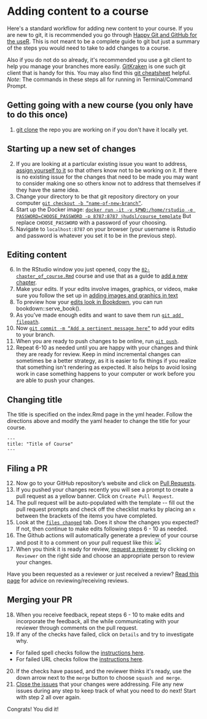 
# Adding content to a course

Here's a standard workflow for adding new content to your course. If you are new to git, it is recommended you go through [Happy Git and GitHub for the useR](https://happygitwithr.com/). This is not meant to be a complete guide to git but just a summary of the steps you would need to take to add changes to a course.

Also if you do not do so already, it's recommended you use a git client to help you manage your branches more easily.
[GitKraken](https://www.gitkraken.com/) is one such git client that is handy for this.
You may also find this [git cheatsheet](https://www.atlassian.com/git/tutorials/atlassian-git-cheatsheet) helpful.
_Note_: The commands in these steps all for running in Terminal/Command Prompt.

## Getting going with a new course (you only have to do this once)
1. [git clone](https://git-scm.com/docs/git-clone) the repo you are working on if you don't have it locally yet.

## Starting up a new set of changes
2. If you are looking at a particular existing issue you want to address, [assign yourself to it](https://docs.github.com/en/issues/tracking-your-work-with-issues/assigning-issues-and-pull-requests-to-other-github-users) so that others know not to be working on it. If there is no existing issue for the changes that need to be made you may want to consider making one so others know not to address that themselves if they have the same idea.
3. Change your directory to be that git repository directory on your computer
[`git checkout -b “name-of-new-branch”`](https://git-scm.com/docs/git-checkout).
4. Start up the Docker image:
[`docker run -it -v $PWD:/home/rstudio -e PASSWORD=CHOOSE_PASSWORD -p 8787:8787 jhudsl/course_template`](https://github.com/jhudsl/OTTR_Template/wiki/Using-Docker) But replace `CHOOSE_PASSWORD` with a password of your choosing.
5. Navigate to `localhost:8787` on  your browser (your username is Rstudio and password is whatever you set it to be in the previous step).

## Editing content
6. In the RStudio window you just opened, copy the [`02-chapter_of_course.Rmd`](https://github.com/jhudsl/OTTR_Template/blob/main/02-chapter_of_course.Rmd) course and use that as a guide to [add a new chapter](https://github.com/jhudsl/OTTR_Template/wiki/Publishing-with-Bookdown).
7. Make your edits. If your edits involve images, graphics, or videos, make sure you follow the set up in [adding images and graphics in text](https://github.com/jhudsl/OTTR_Template/wiki/Setting-up-images-and-graphics#adding-images-and-graphics-in-text)
8. To preview how your [edits look in Bookdown](https://github.com/jhudsl/OTTR_Template/wiki/Publishing-with-Bookdown), you can run bookdown::serve_book().
8. As you’ve made enough edits and want to save them run [`git add filepath`](https://git-scm.com/docs/git-add).
9. Now [`git commit -m “Add a pertinent message here”`](https://git-scm.com/docs/git-commit) to add your edits to your branch.
10. When you are ready to push changes to be online, run [`git push`](https://git-scm.com/docs/git-push).
11. Repeat 6-10 as needed until you are happy with your changes and think they are ready for review. Keep in mind incremental changes can sometimes be a better strategy, as it is easier to fix things if you realize that something isn't rendering as expected. It also helps to avoid losing work in case something happens to your computer or work before you are able to push your changes.

## Changing title

The title is specified on the index.Rmd page in the yml header. Follow the directions above and modify the yaml header to change the title for your course.

```
---
title: "Title of Course"
---
```


## Filing a PR
12. Now go to your GitHub repository’s website and click on [Pull Requests](https://docs.github.com/en/github/collaborating-with-pull-requests/proposing-changes-to-your-work-with-pull-requests/about-pull-requests).
13. If you pushed your changes recently you will see a prompt to create a pull request as a yellow banner. Click on `Create Pull Request`.
14. The pull request will be auto-populated with the template -- fill out the pull request prompts and check off the checklist marks by placing an `x` between the brackets of the items you have completed.
15. Look at the [`files changed`](https://docs.github.com/en/github/collaborating-with-pull-requests/proposing-changes-to-your-work-with-pull-requests/about-comparing-branches-in-pull-requests) tab. Does it show the changes you expected? If not, then continue to make edits following steps 6 - 10 as needed.
16. The Github actions will automatically generate a preview of your course and post it to a comment on your pull request like this:
![](https://raw.githubusercontent.com/jhudsl/OTTR_Template/main/resources/screenshots/gha-preview-comment.png)
17. When you think it is ready for review, [request a reviewer](https://docs.github.com/en/github/collaborating-with-pull-requests/proposing-changes-to-your-work-with-pull-requests/requesting-a-pull-request-review) by clicking on `Reviewer` on the right side and choose an appropriate person to review your changes.

Have you been requested as a reviewer or just received a review? [Read this page](https://github.com/jhudsl/OTTR_Template/wiki/Pull-Request-review-tips) for advice on reviewing/receiving reviews.

## Merging your PR
18. When you receive feedback, repeat steps 6 - 10 to make edits and incorporate the feedback, all the while communicating with your reviewer through comments on the pull request.
19. If any of the checks have failed, click on `Details` and try to investigate why.
 - For failed spell checks follow the [instructions here](https://github.com/jhudsl/OTTR_Template/wiki/How-to-set-up-and-customize-GitHub-actions-robots#style-guide).
 - For failed URL checks follow the [instructions here](https://github.com/jhudsl/OTTR_Template/wiki/How-to-set-up-and-customize-GitHub-actions-robots#url-checking).
20. If the checks have passed, and the reviewer thinks it's ready, use the down arrow next to the `merge` button to choose `squash and merge`.
21. [Close the issues](https://github.blog/2013-05-14-closing-issues-via-pull-requests/) that your changes were addressing. File any new issues during any step to keep track of what you need to do next! Start with step 2 all over again.

Congrats! You did it!
